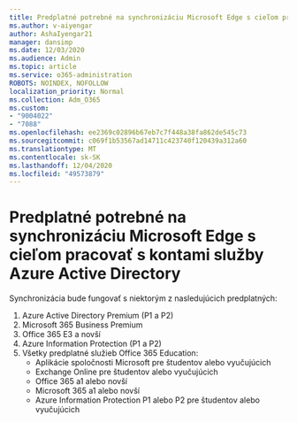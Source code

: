 ```yaml
---
title: Predplatné potrebné na synchronizáciu Microsoft Edge s cieľom pracovať s kontami služby Azure Active Directory
ms.author: v-aiyengar
author: AshaIyengar21
manager: dansimp
ms.date: 12/03/2020
ms.audience: Admin
ms.topic: article
ms.service: o365-administration
ROBOTS: NOINDEX, NOFOLLOW
localization_priority: Normal
ms.collection: Adm_O365
ms.custom:
- "9004022"
- "7088"
ms.openlocfilehash: ee2369c02896b67eb7c7f448a38fa862de545c73
ms.sourcegitcommit: c069f1b53567ad14711c423740f120439a312a60
ms.translationtype: MT
ms.contentlocale: sk-SK
ms.lasthandoff: 12/04/2020
ms.locfileid: "49573879"
---
```

# <a name="subscription-needed-for-microsoft-edge-sync-to-work-with-azure-active-directory-accounts"></a>Predplatné potrebné na synchronizáciu Microsoft Edge s cieľom pracovať s kontami služby Azure Active Directory

Synchronizácia bude fungovať s niektorým z nasledujúcich predplatných:

1. Azure Active Directory Premium (P1 a P2)
1. Microsoft 365 Business Premium
1. Office 365 E3 a novší
1. Azure Information Protection (P1 a P2)
1. Všetky predplatné služieb Office 365 Education:
    - Aplikácie spoločnosti Microsoft pre študentov alebo vyučujúcich
    - Exchange Online pre študentov alebo vyučujúcich
    - Office 365 a1 alebo novší
    - Microsoft 365 a1 alebo novší
    - Azure Information Protection P1 alebo P2 pre študentov alebo vyučujúcich
